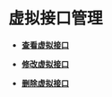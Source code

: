 # 虚拟接口管理<a name="dc_04_0400"></a>

-   **[查看虚拟接口](查看虚拟接口.md)**  

-   **[修改虚拟接口](修改虚拟接口.md)**  

-   **[删除虚拟接口](删除虚拟接口.md)**  


